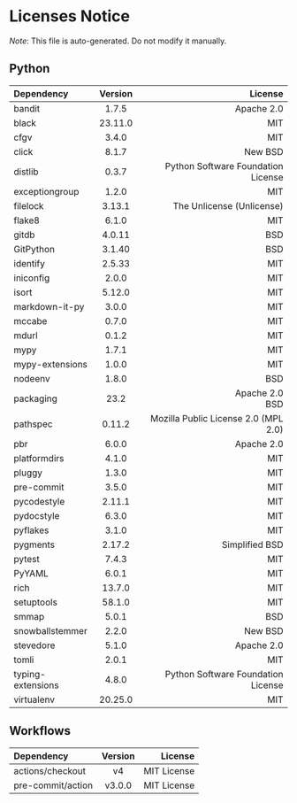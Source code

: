 # Licenses Notice
*Note*: This file is auto-generated. Do not modify it manually.
## Python
| Dependency | Version | License |
|:-----------|:-------:|--------:|
|bandit|1.7.5|Apache 2.0|
|black|23.11.0|MIT|
|cfgv|3.4.0|MIT|
|click|8.1.7|New BSD|
|distlib|0.3.7|Python Software Foundation License|
|exceptiongroup|1.2.0|MIT|
|filelock|3.13.1|The Unlicense (Unlicense)|
|flake8|6.1.0|MIT|
|gitdb|4.0.11|BSD|
|GitPython|3.1.40|BSD|
|identify|2.5.33|MIT|
|iniconfig|2.0.0|MIT|
|isort|5.12.0|MIT|
|markdown-it-py|3.0.0|MIT|
|mccabe|0.7.0|MIT|
|mdurl|0.1.2|MIT|
|mypy|1.7.1|MIT|
|mypy-extensions|1.0.0|MIT|
|nodeenv|1.8.0|BSD|
|packaging|23.2|Apache 2.0<br/>BSD|
|pathspec|0.11.2|Mozilla Public License 2.0 (MPL 2.0)|
|pbr|6.0.0|Apache 2.0|
|platformdirs|4.1.0|MIT|
|pluggy|1.3.0|MIT|
|pre-commit|3.5.0|MIT|
|pycodestyle|2.11.1|MIT|
|pydocstyle|6.3.0|MIT|
|pyflakes|3.1.0|MIT|
|pygments|2.17.2|Simplified BSD|
|pytest|7.4.3|MIT|
|PyYAML|6.0.1|MIT|
|rich|13.7.0|MIT|
|setuptools|58.1.0|MIT|
|smmap|5.0.1|BSD|
|snowballstemmer|2.2.0|New BSD|
|stevedore|5.1.0|Apache 2.0|
|tomli|2.0.1|MIT|
|typing-extensions|4.8.0|Python Software Foundation License|
|virtualenv|20.25.0|MIT|
## Workflows
| Dependency | Version | License |
|:-----------|:-------:|--------:|
|actions/checkout|v4|MIT License|
|pre-commit/action|v3.0.0|MIT License|
